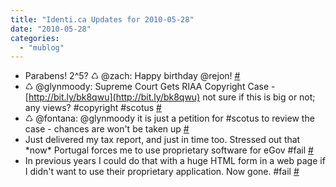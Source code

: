 ```yaml
---
title: "Identi.ca Updates for 2010-05-28"
date: "2010-05-28"
categories: 
  - "mublog"
---
```


- Parabens! 2^5? ♺ @zach: Happy birthday @rejon! [#](http://identi.ca/notice/33927038)
- ♺ @glynmoody: Supreme Court Gets RIAA Copyright Case - [http://bit.ly/bk8qwu](http://bit.ly/bk8qwu) not sure if this is big or not; any views? #copyright #scotus [#](http://identi.ca/notice/33931656)
- ♺ @fontana: @glynmoody it is just a petition for #scotus to review the case - chances are won't be taken up [#](http://identi.ca/notice/33931873)
- Just delivered my tax report, and just in time too. Stressed out that \*now\* Portugal forces me to use proprietary software for eGov #fail [#](http://identi.ca/notice/33948258)
- In previous years I could do that with a huge HTML form in a web page if I didn't want to use their proprietary application. Now gone. #fail [#](http://identi.ca/notice/33948332)
